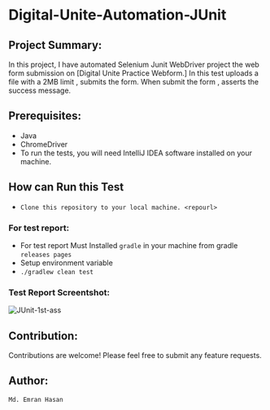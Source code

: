 # Digital-Unite-Automation-JUnit
## Project Summary:
In this project, I have automated Selenium Junit WebDriver project the web form submission on 
[Digital Unite Practice Webform.] In this test uploads a file with a 2MB limit , submits the form. When submit the form , asserts the success message.

## Prerequisites:
- Java
- ChromeDriver
- To run the tests, you will need IntelliJ IDEA software installed on your machine.
## How can Run this Test
- ``Clone this repository to your local machine. <repourl>``
### For test report:
- For test report Must Installed `` gradle `` in your machine from gradle `` releases pages ``
- Setup environment variable
-  `` ./gradlew clean test ``
  
### Test Report Screentshot:

![JUnit-1st-ass](https://github.com/emran-hasan/Digital-Unit-Automation/assets/35032467/b87439fb-6cb4-4c52-b4df-0da7db3518a3)

## Contribution:
Contributions are welcome! Please feel free to submit any feature requests.

## Author:
``Md. Emran Hasan``

